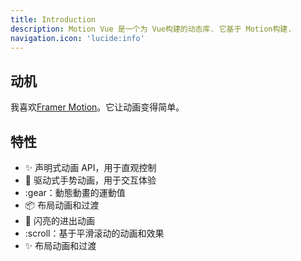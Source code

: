 ```yaml
---
title: Introduction
description: Motion Vue 是一个为 Vue构建的动态库. 它基于 Motion构建.
navigation.icon: 'lucide:info'
---
```


## 动机

我喜欢[Framer Motion](https://motion.dev/)。它让动画变得简单。

## 特性

*   :sparkles: 声明式动画 API，用于直观控制
*   :wave: 驱动式手势动画，用于交互体验
*   :gear：動態動畫的運動值
*   :package: 布局动画和过渡
*   :door: 闪亮的进出动画
*   :scroll：基于平滑滚动的动画和效果
*   :sparkles: 布局动画和过渡